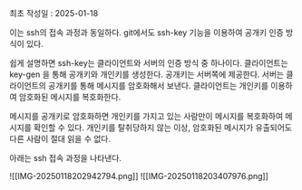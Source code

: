 최초 작성일 : 2025-01-18

이는 ssh의 접속 과정과 동일하다.
git에서도 ssh-key 기능을 이용하여 공개키 인증 방식이 있다.

쉽게 설명하면 ssh-key는 클라이언트와 서버의 인증 방식 중 하나이다.
클라이언트는 key-gen 을 통해 공개키와 개인키를 생성한다.
공개키는 서버쪽에 제공한다.
서버는 클라이언트의 공개키를 통해 메시지를 암호화해서 보낸다.
클라이언트는 개인키를 이용하여 암호화된 메시지를 복호화한다.

메시지를 공개키로 암호화하면 개인키를 가지고 있는 사람만이 메시지를 복호화하여 메시지를 확인할 수 있다. 
개인키를 탈취당하지 않는 이상, 암호화된 메시지가 유출되어도 다른 사람이 절대 읽을 수 없다.


아래는 ssh 접속 과정을 나타낸다.

![[IMG-20250118202942794.png]]
![[IMG-20250118203407976.png]]